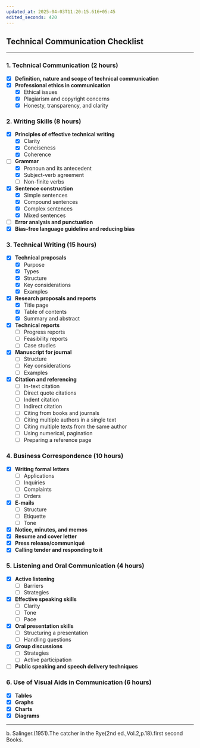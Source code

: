```yaml
---
updated_at: 2025-04-03T11:20:15.616+05:45
edited_seconds: 420
---
```

## Technical Communication Checklist
---                                   

### 1. Technical Communication (2 hours)
- [x] **Definition, nature and scope of technical communication**
- [x] **Professional ethics in communication**  
  - [x] Ethical issues  
  - [x] Plagiarism and copyright concerns  
  - [x] Honesty, transparency, and clarity  

### 2. Writing Skills (8 hours)
- [x] **Principles of effective technical writing**  
  - [x] Clarity  
  - [x] Conciseness  
  - [x] Coherence  
- [ ] **Grammar**  
  - [x] Pronoun and its antecedent  
  - [x] Subject-verb agreement  
  - [ ] Non-finite verbs  
- [x] **Sentence construction**  
  - [x] Simple sentences  
  - [x] Compound sentences  
  - [x] Complex sentences  
  - [x] Mixed sentences  
- [ ] **Error analysis and punctuation**  
- [x] **Bias-free language guideline and reducing bias**  

### 3. Technical Writing (15 hours)
- [x] **Technical proposals**  
  - [x] Purpose  
  - [x] Types  
  - [x] Structure  
  - [x] Key considerations  
  - [x] Examples  
- [x] **Research proposals and reports**  
  - [x] Title page  
  - [x] Table of contents  
  - [x] Summary and abstract  
- [x] **Technical reports**  
  - [ ] Progress reports  
  - [ ] Feasibility reports  
  - [ ] Case studies  
- [x] **Manuscript for journal**  
  - [ ] Structure  
  - [ ] Key considerations  
  - [ ] Examples  
- [x] **Citation and referencing**  
  - [ ] In-text citation  
  - [ ] Direct quote citations  
  - [ ] Indent citation  
  - [ ] Indirect citation  
  - [ ] Citing from books and journals  
  - [ ] Citing multiple authors in a single text  
  - [ ] Citing multiple texts from the same author  
  - [ ] Using numerical, pagination  
  - [ ] Preparing a reference page  

### 4. Business Correspondence (10 hours)
- [x] **Writing formal letters**  
  - [ ] Applications  
  - [ ] Inquiries  
  - [ ] Complaints  
  - [ ] Orders  
- [x] **E-mails**  
  - [ ] Structure  
  - [ ] Etiquette  
  - [ ] Tone  
- [x] **Notice, minutes, and memos**  
- [x] **Resume and cover letter**  
- [x] **Press release/communiqué**  
- [x] **Calling tender and responding to it**  

### 5. Listening and Oral Communication (4 hours)
- [x] **Active listening**  
  - [ ] Barriers  
  - [ ] Strategies  
- [x] **Effective speaking skills**  
  - [ ] Clarity  
  - [ ] Tone  
  - [ ] Pace  
- [x] **Oral presentation skills**  
  - [ ] Structuring a presentation  
  - [ ] Handling questions  
- [x] **Group discussions**  
  - [ ] Strategies  
  - [ ] Active participation  
- [ ] **Public speaking and speech delivery techniques**  

### 6. Use of Visual Aids in Communication (6 hours)
- [x] **Tables**  
- [x] **Graphs**  
- [x] **Charts**  
- [x] **Diagrams**  

---
b. Salinger.(1951).The catcher in the Rye(2nd ed.,Vol.2,p.18).first second Books.